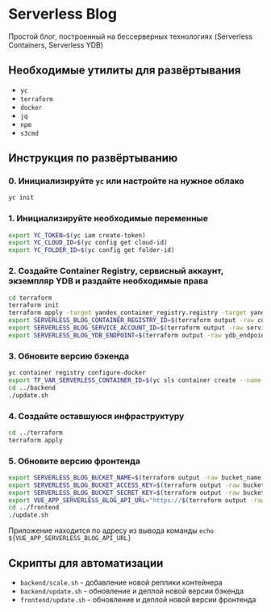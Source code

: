 # Serverless Blog

Простой блог, построенный на бессерверных технологиях (Serverless Containers, Serverless YDB)

## Необходимые утилиты для развёртывания

- `yc`
- `terraform`
- `docker`
- `jq`
- `npm`
- `s3cmd`

## Инструкция по развёртыванию

### 0. Инициализируйте `yc` или настройте на нужное облако

```sh
yc init
```

### 1. Инициализируйте необходимые переменные

```sh
export YC_TOKEN=$(yc iam create-token)
export YC_CLOUD_ID=$(yc config get cloud-id)
export YC_FOLDER_ID=$(yc config get folder-id)
```

### 2. Создайте Container Registry, сервисный аккаунт, экземпляр YDB и раздайте необходимые права

```sh
cd terraform
terraform init
terraform apply -target yandex_container_registry.registry -target yandex_iam_service_account.service_account -target yandex_ydb_database_serverless.ydb -target yandex_resourcemanager_folder_iam_member.roles 
export SERVERLESS_BLOG_CONTAINER_REGISTRY_ID=$(terraform output -raw container_registry_id)
export SERVERLESS_BLOG_SERVICE_ACCOUNT_ID=$(terraform output -raw service_account_id)
export SERVERLESS_BLOG_YDB_ENDPOINT=$(terraform output -raw ydb_endpoint)
```

### 3. Обновите версию бэкенда

```sh
yc container registry configure-docker
export TF_VAR_SERVERLESS_CONTAINER_ID=$(yc sls container create --name serverless-blog --format json | jq -r '.id')
cd ../backend
./update.sh
```

### 4. Создайте оставшуюся инфраструктуру

```sh
cd ../terraform
terraform apply
```

### 5. Обновите версию фронтенда

```sh
export SERVERLESS_BLOG_BUCKET_NAME=$(terraform output -raw bucket_name)
export SERVERLESS_BLOG_BUCKET_ACCESS_KEY=$(terraform output -raw bucket_access_key)
export SERVERLESS_BLOG_BUCKET_SECRET_KEY=$(terraform output -raw bucket_secret_key)
export VUE_APP_SERVERLESS_BLOG_API_URL="https://$(terraform output -raw api_url)"
cd ../frontend
./update.sh
```

Приложение находится по адресу из вывода команды `echo ${VUE_APP_SERVERLESS_BLOG_API_URL}`

## Скрипты для автоматизации

- `backend/scale.sh` - добавление новой реплики контейнера
- `backend/update.sh` - обновление и деплой новой версии бэкенда
- `frontend/update.sh` - обновление и деплой новой версии фронтенда